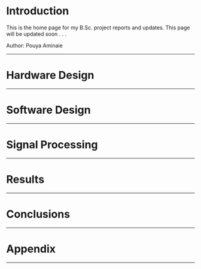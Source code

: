 # Introduction
This is the home page for my B.Sc. project reports and updates. This page will be updated soon . . .

Author: Pouya Aminaie

___
# Hardware Design

___
# Software Design

___
# Signal Processing

___
# Results

___
# Conclusions

___
# Appendix

___


